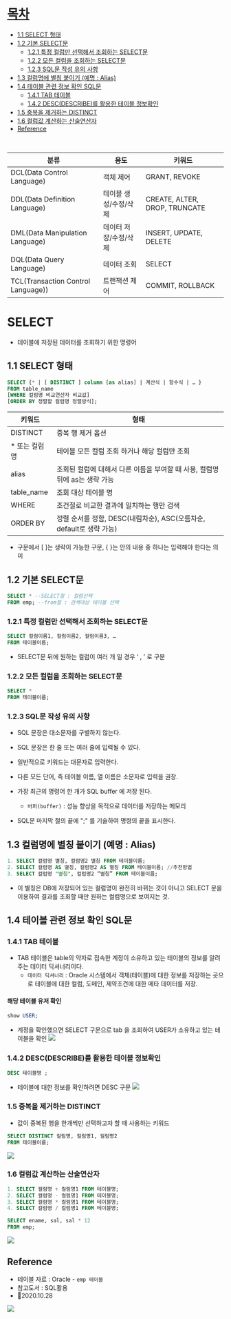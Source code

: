 # [목차](#)
- [1.1 SELECT 형태](#11-select-형태)
- [1.2 기본 SELECT문](12-기본-select문)
  - [1.2.1 특정 컬럼만 선택해서 조회하는 SELECT문](121-특정-컬럼만-선택해서-조회하는-select문)
  - [1.2.2 모든 컬럼을 조회하는 SELECT문](#122-기본-select문)
  - [1.2.3 SQL문 작성 유의 사항](#123-sql문-작성-유의-사항)
- [1.3 컬럼명에 별칭 붙이기 (예명 : Alias)](#13-컬럼명에-별칭-붙이기-예명--alias)
- [1.4 테이블 관련 정보 확인 SQL문](#14-테이블-관련-정보-확인-sql문)
  - [1.4.1 TAB 테이블](#141-tab-테이블)
  - [1.4.2 DESC(DESCRIBE)를 활용한 테이블 정보확인](#142-descdescribe를-활용한-테이블-정보확인)
- [1.5 중복을 제거하는 DISTINCT](#15-중복을-제거하는-distinct)
- [1.6 컬럼값 계산하는 산술연산자](#16-컬럼값-계산하는-산술연산자)
- [Reference](#reference)
  
    
<br>

|분류|용도|키워드|
|-|-|-|
|DCL(Data Control Language)|객체 제어|GRANT, REVOKE|
|DDL(Data Definition Language)|테이블 생성/수정/삭제|CREATE, ALTER, DROP, TRUNCATE|
|DML(Data Manipulation Language)|데이터 저장/수정/삭제|INSERT, UPDATE, DELETE|
|DQL(Data Query Language)|데이터 조회|SELECT|
|TCL(Transaction Control Language))|트랜잭션 제어|COMMIT, ROLLBACK|


# SELECT
- 데이블에 저장된 데이터를 조회하기 위한 명령어

## 1.1 SELECT 형태
```sql
SELECT {* | [ DISTINCT ] column [as alias] | 계산식 | 함수식 | … }
FROM table_name
[WHERE 컬럼명 비교연산자 비교값]
[ORDER BY 정렬할 컬럼명 정렬방식];
```
|키워드|형태
|-|-|
|DISTINCT|중복 행 제거 옵션|
|\* 또는 컬럼명|테이블 모든 컬럼 조회 하거나 해당 컬럼만 조회
|alias|조회된 컬럼에 대해서 다른 이름을 부여할 때 사용, 컬럼명 뒤에 as는 생략 가능
|table_name|조회 대상 테이블 명
|WHERE|조건절로 비교한 결과에 일치하는 행만 검색
|ORDER BY|정렬 순서를 정함, DESC(내림차순), ASC(오름차순, default로 생략 가능)

- 구문에서 [ ]는 생략이 가능한 구문, { }는 안의 내용 중 하나는 입력해야 한다는 의미

## 1.2 기본 SELECT문
```sql
SELECT * --SELECT절 : 컬럼선택
FROM emp; --from절 : 검색대상 테이블 선택
```

### 1.2.1 특정 컬럼만 선택해서 조회하는 SELECT문
```sql
SELECT 컬럼이름1, 컬럼이름2, 컬럼이름3, …
FROM 테이블이름;
```
- SELECT문 뒤에 원하는 컬럼이 여러 개 일 경우 ‘ , ’ 로 구분

### 1.2.2 모든 컬럼을 조회하는 SELECT문
```sql
SELECT *
FROM 테이블이름;
```

### 1.2.3 SQL문 작성 유의 사항
- SQL 문장은 대소문자를 구별하지 않는다.

- SQL 문장은 한 줄 또는 여러 줄에 입력될 수 있다.

- 일반적으로 키워드는 대문자로 입력한다.

- 다른 모든 단어, 즉 테이블 이름, 열 이름은 소문자로 입력을 권장.

- 가장 최근의 명령어 한 개가 SQL buffer 에 저장 된다.
	- `버퍼(buffer)` : 성능 향상을 목적으로 데이터를 저장하는 메모리
    
- SQL문 마지막 절의 끝에 ";" 를 기술하여 명령의 끝을 표시한다.



## 1.3 컬럼명에 별칭 붙이기 (예명 : Alias)
```sql
1. SELECT 컬럼명 별칭, 컬럼명2 별칭 FROM 테이블이름;
2. SELECT 컬럼명 AS 별칭, 컬럼명2 AS 별칭 FROM 테이블이름; //추천방법
3. SELECT 컬럼명 "별칭", 컬럼명2 “별칭” FROM 테이블이름;
```
- 이 별칭은 DB에 저장되어 있는 컬럼명이 완전히 바뀌는 것이 아니고 
SELECT 문을 이용하여 결과를 조회할 때만 원하는 컬럼명으로 보여지는 것.


## 1.4 테이블 관련 정보 확인 SQL문
### 1.4.1 TAB 테이블
- TAB 테이블은 table의 약자로 접속한 계정이 소유하고 있는 테이블의 정보를 알려주는 데이터 딕셔너리이다.
	- `데이터 딕셔너리` : Oracle 시스템에서 객체(테이블)에 대한 정보를 저장하는 곳으로 테이블에 대한 컬럼, 도메인, 제약조건에 대한 메타 데이터를 저장.
#### 해당 테이블 유저 확인
```sql
show USER; 
```
- 계정을 확인했으면 SELECT 구문으로 tab 을 조회하여 USER가 소유하고 있는 테이블을 확인
![](https://images.velog.io/images/withcolinsong/post/65281bc8-1199-4983-811c-b9b52ff62da2/image.png)
    
### 1.4.2 DESC(DESCRIBE)를 활용한 테이블 정보확인
```sql
DESC 테이블명 ;
```
- 테이블에 대한 정보를 확인하려면 DESC 구문
![](https://images.velog.io/images/withcolinsong/post/7d1c6412-a5de-47be-8bef-24475a5dddbf/image.png)


### 1.5 중복을 제거하는 DISTINCT
- 값이 중복된 행을 한개씩만 선택하고자 할 때 사용하는 키워드
```sql
SELECT DISTINCT 컬럼명, 컬럼명1, 컬럼명2
FROM 테이블이름;
```
![](https://images.velog.io/images/withcolinsong/post/c7aad228-9226-4f30-a0da-2dba028e3900/image.png)

### 1.6 컬럼값 계산하는 산술연산자
```sql
1. SELECT 컬럼명 + 컬럼명1 FROM 테이블명;
2. SELECT 컬럼명 - 컬럼명1 FROM 테이블명;
3. SELECT 컬럼명 * 컬럼명1 FROM 테이블명;
4. SELECT 컬럼명 / 컬럼명1 FROM 테이블명;
```
```sql
SELECT ename, sal, sal * 12
FROM emp;
```
![](https://images.velog.io/images/withcolinsong/post/fc177aef-4c1c-4927-8d6d-b3efe6f65559/image.png)

## Reference
- 테이블 자료 : Oracle - `emp 테이블` 
- 참고도서 : SQL활용 
- 🎈2020.10.28

![](https://images.velog.io/images/withcolinsong/post/8dc5159f-5174-49f0-8cca-748d6cd38345/image.png)
